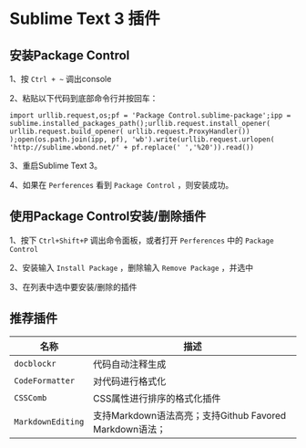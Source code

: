 # Sublime Text 3 插件


## 安装Package Control

1、按 `Ctrl + ~` 调出console

2、粘贴以下代码到底部命令行并按回车：

`import urllib.request,os;pf = 'Package Control.sublime-package';ipp = sublime.installed_packages_path();urllib.request.install_opener( urllib.request.build_opener( urllib.request.ProxyHandler()) );open(os.path.join(ipp, pf), 'wb').write(urllib.request.urlopen( 'http://sublime.wbond.net/' + pf.replace(' ','%20')).read())`

3、重启Sublime Text 3。

4、如果在 `Perferences` 看到 `Package Control` ，则安装成功。

## 使用Package Control安装/删除插件

1、按下 `Ctrl+Shift+P` 调出命令面板，或者打开 `Perferences` 中的 `Package Control`

2、安装输入 `Install Package` ，删除输入 `Remove Package` ，并选中

3、在列表中选中要安装/删除的插件

## 推荐插件

|名称|    描述|
|-|-|
|`docblockr`|   代码自动注释生成|
|`CodeFormatter`|   对代码进行格式化|
|`CSSComb`| CSS属性进行排序的格式化插件|
|`MarkdownEditing`|支持Markdown语法高亮；支持Github Favored Markdown语法；|


